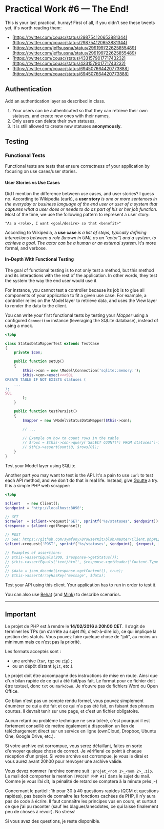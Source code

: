 Practical Work #6 — The End!
============================

This is your last practical, hurray!
First of all, if you didn't see these tweets yet, it's worth reading them:

* [https://twitter.com/couac/status/298754120653881344](https://twitter.com/couac/status/298754120653881344)
* [https://twitter.com/jeffsussna/status/299199722625855489](https://twitter.com/jeffsussna/status/299199722625855489)
* [https://twitter.com/couac/status/433157901771743232](https://twitter.com/couac/status/433157901771743232)
* [https://twitter.com/couac/status/694507664420773888](https://twitter.com/couac/status/694507664420773888)


Authentication
--------------

Add an authentication layer as described in class.

1. Your users can be authenticated so that they can retrieve their own statuses,
   and create new ones with their names,
2. Only users can delete their own statuses,
3. It is still allowed to create new statuses **anonymously**.


Testing
-------

### Functional Tests

Functional tests are tests that ensure correctness of your application by
focusing on use cases/user stories.

#### User Stories vs Use Cases

Did I mention the difference between use cases, and user stories? I guess no.
According to Wikipedia (eurk), a **user story** _is one or more sentences in the
everyday or business language of the end user or user of a system that captures
what a user does or needs to do as part of his or her job function_. Most of the
time, we use the following pattern to represent a user story:

    "As a <role>, I want <goal/desire> so that <benefit>"

According to Wikipedia, a **use case** _is a list of steps, typically defining
interactions between a role (known in UML as an "actor") and a system, to
achieve a goal. The actor can be a human or an external system._ It's more
formal, and verbose.

#### In-Depth With Functional Testing

The goal of functional testing is to not only test a method, but this method
and its interactions with the rest of the application. In other words, they
test the system the way the end user would use it.

For instance, you cannot test a controller because its job is to glue all
components of your application to fit a given use case. For example, a
controller relies on the Model layer to retrieve data, and uses the View layer
to render the data to the client.

You can write your first functional tests by testing your _Mapper_ using a
configured `Connection` instance (leveraging the SQLite database), instead of
using a mock.

``` php
<?php

class StatusDataMapperTest extends TestCase
{
    private $con;

    public function setUp()
    {
        $this->con = new \Model\Connection('sqlite::memory:');
        $this->con->exec(<<<SQL
CREATE TABLE IF NOT EXISTS statuses (
    ...
);
SQL
        );
    }

    public function testPersist()
    {
        $mapper = new \Model\StatusDataMapper($this->con);

        // ...

        // Example on how to count rows in the table
        // $rows = $this->con->query('SELECT COUNT(*) FROM statuses')->fetch(\PDO::FETCH_NUM);
        // $this->assertCount(0, $rows[0]);
    }
}
```

Test your Model layer using SQLite.

Another part you may want to test is the API. It's a pain to use `curl` to test
each API method, and we don't do that in real life. Instead, give
[Goutte](https://github.com/fabpot/Goutte) a try. It is a simple PHP web
scrapper:

``` php
<?php

$client   = new Client();
$endpoint = 'http://localhost:8090';

// GET
$crawler  = $client->request('GET', sprintf('%s/statuses', $endpoint));
$response = $client->getResponse();

// POST
// See: https://github.com/symfony/BrowserKit/blob/master/Client.php#L242
$client->request('POST', sprintf('%s/statuses', $endpoint), $request, [], $headers, $content);

// Examples of assertions:
// $this->assertEquals(200, $response->getStatus());
// $this->assertEquals('text/html', $response->getHeader('Content-Type'));
//
// $data = json_decode($response->getContent(), true);
// $this->assertArrayHasKey('message', $data);
```

Test your API using this client. Your application has to run in order to test it.

You can also use [Behat](http://behat.org/) (and
[Mink](http://docs.behat.org/cookbook/behat_and_mink.html)) to describe
scenarios.

---

Important
---------

Le projet de PHP est à rendre le **14/02/2016 à 20h00 CET**. Il s’agit de
terminer les TPs (on s’arrête au sujet #6, c'est-à-dire ici), ce qui implique
la gestion des statuts. Vous pouvez faire quelque chose de "joli", au moins un
minimum mais ce n’est pas la priorité.

Les formats acceptés sont :

* une archive (`tar`, `tgz` ou `zip`) ;
* ou un dépôt distant (`git`, etc.).

Le projet doit être accompagné des instructions de mise en route. Ainsi que d'un
bilan rapide de ce qui a été fait/pas fait. Le format pour ce fichier doit être
textuel, donc `txt` ou `markdown`. Je n’ouvre pas de fichiers Word ou Open
Office.

Ce bilan n'est pas un compte rendu formel, vous pouvez simplement énumérer ce
qui a été fait et ce qui n'a pas été fait, en faisant des phrases courtes. Il
devrait tenir sur une page, et c'est un fichier obligatoire.

Aucun retard ou problème technique ne sera toléré, c'est pourquoi il est
fortement conseillé de mettre également à disposition un lien de téléchargement
direct sur un service en ligne (ownCloud, Dropbox, Ubuntu One, Google Drive,
etc.).

Si votre archive est corrompue, vous serez défaillant, faites en sorte d'envoyer
quelque chose de correct. Je vérifierai ce point à chaque réception d'un projet.
Si votre archive est corrompue, je vous le dirai et vous aurez avant 20h00 pour
renvoyer une archive valide.

Vous devez nommer l'archive comme suit : `projet_<nom 1>_<nom 2>_.zip`. Le mail
doit comporter la mention `[PROJET PHP #1]` dans le sujet du mail. Comme je vous
l’ai dit, la pénalité de retard se comptera à la minute près ;-)

Concernant le partiel : 1h pour 30 à 40 questions rapides (QCM et questions
rapides), pas besoin de connaître les fonctions cachées de PHP, il n’y aura pas
de code à écrire. Il faut connaître les principes vus en cours, et surtout ce
que j’ai pu raconter (sauf les blagues/anecdotes, ce qui laisse finalement peu
de choses à revoir). No stress!

Si vous avez des questions, je reste disponible.
